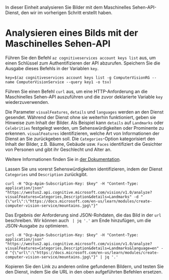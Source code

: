In dieser Einheit analysieren Sie Bilder mit dem Maschinelles Sehen-API-Dienst, den wir im vorherigen Schritt erstellt haben.

# <a name="analyzing-an-image-with-computer-vision-api"></a>Analysieren eines Bilds mit der Maschinelles Sehen-API

Führen Sie den Befehl `az cognitiveservices account keys list` aus, um einen Schlüssel zum Authentifizieren der API abzurufen. Speichern Sie die Ausgabe dieses Befehls in der Variablen `key`.

```azurecli
key=$(az cognitiveservices account keys list -g ComputerVisionRG --name ComputerVisionService --query key1 -o tsv)
```

Führen Sie einen Befehl `curl` aus, um eine HTTP-Anforderung an die Maschinelles Sehen-API auszuführen und die zuvor deklarierte Variable `key` wiederzuverwenden.

Die Parameter `visualFeatures`, `details` und `languages` werden an den Dienst gesendet. Während der Dienst ohne sie weiterhin funktioniert, geben sie Hinweise zum Inhalt der Bilder. Als Beispiel kann `details` auf `Landmarks` oder `Celebrities` festgelegt werden, um Sehenswürdigkeiten oder Prominente zu erkennen. `visualFeatures` identifizieren, welche Art von Informationen der Dienst an Sie zurückgeben soll. Die `Categories`-Option kategorisiert den Inhalt der Bilder, z.B. Bäume, Gebäude usw. `Faces` identifiziert die Gesichter von Personen und gibt ihr Geschlecht und Alter an.

Weitere Informationen finden Sie in [der Dokumentation](https://westus.dev.cognitive.microsoft.com/docs/services/56f91f2d778daf23d8ec6739/operations/56f91f2e778daf14a499e1fa).

Lassen Sie uns vorerst Sehenswürdigkeiten identifizieren, indem der Dienst `Categories` und `Description` zurückgibt.

```azurecli
curl -H "Ocp-Apim-Subscription-Key: $key" -H "Content-Type: application/json" "https://westus2.api.cognitive.microsoft.com/vision/v1.0/analyze?visualFeatures=Categories,Description&details=Landmarks" -d "{\"url\":\"https://docs.microsoft.com/en-us/learn/modules/create-computer-vision-service/mountains.jpg\"}"
```

Das Ergebnis der Anforderung sind JSON-Rohdaten, die das Bild in der `url` beschreiben. Wir können auch ` | jq '.'` am Ende hinzufügen, um die JSON-Ausgabe zu optimieren.

```azurecli
curl -H "Ocp-Apim-Subscription-Key: $key" -H "Content-Type: application/json" "https://westus2.api.cognitive.microsoft.com/vision/v1.0/analyze?visualFeatures=Categories,Description&details=Landmarks&language=en" -d "{\"url\":\"https://docs.microsoft.com/en-us/learn/modules/create-computer-vision-service/mountains.jpg\"}" | jq '.'
```

Kopieren Sie den Link zu anderen online gefundenen Bildern, und testen Sie den Dienst, indem Sie die URL in den oben aufgeführten Befehlen ersetzen.
